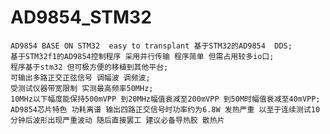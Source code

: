 # AD9854_STM32
    AD9854 BASE ON STM32  easy to transplant 基于STM32的AD9854  DDS;
    基于STM32f1的AD9854控制程序 采用并行传输 程序简单 但需占用较多io口;
    程序基于stm32 但可极方便的移植到其他平台;
    可输出多路正交正弦信号 调幅波 调频波;
    受测试仪器带宽限制 实测最高频率50MHz;
    10MHz以下幅度能保持500mVPP 到20MHz幅值衰减至200mVPP 到50M时幅值衰减至40mVPP;
    AD9854芯片特色 功耗离谱 输出四路正交信号时功率约为6.8W 发热严重 以至于连续测试10分钟后波形出现严重波动 随后直接罢工 建议必备导热胶 散热片
